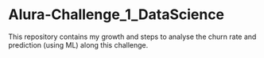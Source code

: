 # Alura-Challenge_1_DataScience
This repository contains my growth and steps to analyse the churn rate and prediction (using ML) along this challenge.
